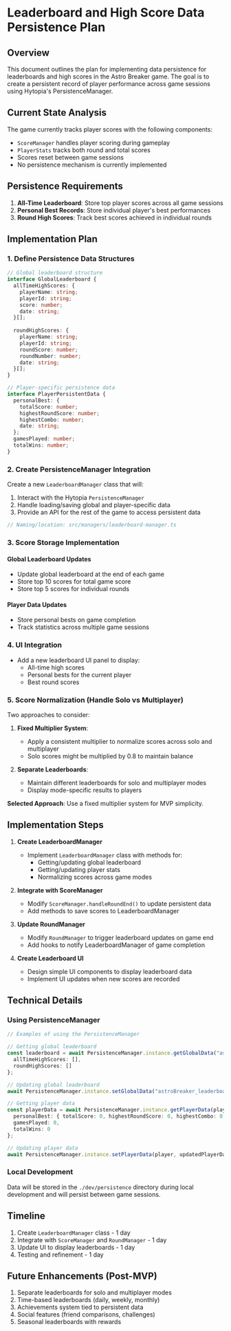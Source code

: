 # Leaderboard and High Score Data Persistence Plan

## Overview

This document outlines the plan for implementing data persistence for leaderboards and high scores in the Astro Breaker game. The goal is to create a persistent record of player performance across game sessions using Hytopia's PersistenceManager.

## Current State Analysis

The game currently tracks player scores with the following components:
- `ScoreManager` handles player scoring during gameplay
- `PlayerStats` tracks both round and total scores
- Scores reset between game sessions
- No persistence mechanism is currently implemented

## Persistence Requirements

1. **All-Time Leaderboard**: Store top player scores across all game sessions
2. **Personal Best Records**: Store individual player's best performances
3. **Round High Scores**: Track best scores achieved in individual rounds

## Implementation Plan

### 1. Define Persistence Data Structures

```typescript
// Global leaderboard structure
interface GlobalLeaderboard {
  allTimeHighScores: {
    playerName: string;
    playerId: string;
    score: number;
    date: string;
  }[];
  
  roundHighScores: {
    playerName: string;
    playerId: string;
    roundScore: number;
    roundNumber: number;
    date: string;
  }[];
}

// Player-specific persistence data
interface PlayerPersistentData {
  personalBest: {
    totalScore: number;
    highestRoundScore: number;
    highestCombo: number;
    date: string;
  };
  gamesPlayed: number;
  totalWins: number;
}
```

### 2. Create PersistenceManager Integration

Create a new `LeaderboardManager` class that will:
1. Interact with the Hytopia `PersistenceManager`
2. Handle loading/saving global and player-specific data
3. Provide an API for the rest of the game to access persistent data

```typescript
// Naming/location: src/managers/leaderboard-manager.ts
```

### 3. Score Storage Implementation

#### Global Leaderboard Updates
- Update global leaderboard at the end of each game
- Store top 10 scores for total game score
- Store top 5 scores for individual rounds

#### Player Data Updates
- Store personal bests on game completion
- Track statistics across multiple game sessions

### 4. UI Integration

- Add a new leaderboard UI panel to display:
  - All-time high scores
  - Personal bests for the current player
  - Best round scores

### 5. Score Normalization (Handle Solo vs Multiplayer)

Two approaches to consider:
1. **Fixed Multiplier System**:
   - Apply a consistent multiplier to normalize scores across solo and multiplayer
   - Solo scores might be multiplied by 0.8 to maintain balance

2. **Separate Leaderboards**:
   - Maintain different leaderboards for solo and multiplayer modes
   - Display mode-specific results to players

**Selected Approach**: Use a fixed multiplier system for MVP simplicity.

## Implementation Steps

1. **Create LeaderboardManager**
   - Implement `LeaderboardManager` class with methods for:
     - Getting/updating global leaderboard
     - Getting/updating player stats
     - Normalizing scores across game modes

2. **Integrate with ScoreManager**
   - Modify `ScoreManager.handleRoundEnd()` to update persistent data
   - Add methods to save scores to LeaderboardManager

3. **Update RoundManager**
   - Modify `RoundManager` to trigger leaderboard updates on game end
   - Add hooks to notify LeaderboardManager of game completion

4. **Create Leaderboard UI**
   - Design simple UI components to display leaderboard data
   - Implement UI updates when new scores are recorded

## Technical Details

### Using PersistenceManager

```typescript
// Examples of using the PersistenceManager

// Getting global leaderboard
const leaderboard = await PersistenceManager.instance.getGlobalData("astroBreaker_leaderboard") || { 
  allTimeHighScores: [], 
  roundHighScores: [] 
};

// Updating global leaderboard
await PersistenceManager.instance.setGlobalData("astroBreaker_leaderboard", updatedLeaderboard);

// Getting player data
const playerData = await PersistenceManager.instance.getPlayerData(player) || {
  personalBest: { totalScore: 0, highestRoundScore: 0, highestCombo: 0, date: "" },
  gamesPlayed: 0,
  totalWins: 0
};

// Updating player data
await PersistenceManager.instance.setPlayerData(player, updatedPlayerData);
```

### Local Development

Data will be stored in the `./dev/persistence` directory during local development and will persist between game sessions.

## Timeline

1. Create `LeaderboardManager` class - 1 day
2. Integrate with `ScoreManager` and `RoundManager` - 1 day
3. Update UI to display leaderboards - 1 day
4. Testing and refinement - 1 day

## Future Enhancements (Post-MVP)

1. Separate leaderboards for solo and multiplayer modes
2. Time-based leaderboards (daily, weekly, monthly)
3. Achievements system tied to persistent data
4. Social features (friend comparisons, challenges)
5. Seasonal leaderboards with rewards
